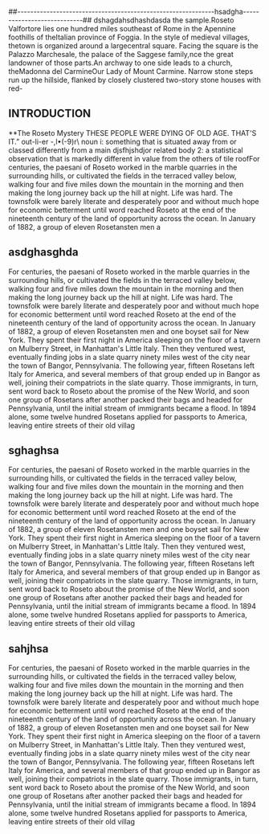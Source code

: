 
 ##-------------------------------------------------------------hsadgha----------------------------##
dshagdahsdhashdasda
the sample.Roseto Valfortore lies one hundred miles southeast of Rome in the Apennine foothills of theItalian province of Foggia. In the style of medieval villages, thetown is organized around a largecentral square. Facing the square is the Palazzo Marchesale, the palace of the Saggese family,nce the great landowner of those parts.An archway to one side leads to a church, theMadonna del CarmineOur Lady of Mount Carmine. Narrow stone steps run up the hillside,
flanked by closely clustered two-story stone houses with red-
## INTRODUCTION
**The Roseto Mystery
THESE PEOPLE WERE DYING OF OLD AGE. THAT'S IT.”
out-li-er \-,l•(-9)r\ noun i: something that is situated away from or classed differently from a main  djsfhjshdjor related body 2: a statistical observation that is markedly different in value from the others of
tile roofFor centuries, the paesani of Roseto worked in the marble quarries in the surrounding hills, or
cultivated the fields in the terraced valley below, walking four and five miles down the mountain
in the morning and then making the long journey back up the hill at night. Life was hard. The
townsfolk were barely literate and desperately poor and without much hope for economic
betterment until word reached Roseto at the end of the nineteenth century of the land of
opportunity across the ocean.
In January of 1882, a group of eleven Rosetansten men a
## asdghasghda
For centuries, the paesani of Roseto worked in the marble quarries in the surrounding hills, or
cultivated the fields in the terraced valley below, walking four and five miles down the mountain
in the morning and then making the long journey back up the hill at night. Life was hard. The
townsfolk were barely literate and desperately poor and without much hope for economic
betterment until word reached Roseto at the end of the nineteenth century of the land of
opportunity across the ocean.
In January of 1882, a group of eleven Rosetansten men and one boyset sail for New York.
They spent their first night in America sleeping on the floor of a tavern on Mulberry Street, in
Manhattan's Little Italy. Then they ventured west, eventually finding jobs in a slate quarry ninety
miles west of the city near the town of Bangor, Pennsylvania. The following year, fifteen
Rosetans left Italy for America, and several members of that group ended up in Bangor as well,
joining their compatriots in the slate quarry. Those immigrants, in turn, sent word back to
Roseto about the promise of the New World, and soon one group of Rosetans after another
packed their bags and headed for Pennsylvania, until the initial stream of immigrants became a
flood. In 1894 alone, some twelve hundred Rosetans applied for passports to America, leaving
entire streets of their old villag
## sghaghsa
For centuries, the paesani of Roseto worked in the marble quarries in the surrounding hills, or
cultivated the fields in the terraced valley below, walking four and five miles down the mountain
in the morning and then making the long journey back up the hill at night. Life was hard. The
townsfolk were barely literate and desperately poor and without much hope for economic
betterment until word reached Roseto at the end of the nineteenth century of the land of
opportunity across the ocean.
In January of 1882, a group of eleven Rosetansten men and one boyset sail for New York.
They spent their first night in America sleeping on the floor of a tavern on Mulberry Street, in
Manhattan's Little Italy. Then they ventured west, eventually finding jobs in a slate quarry ninety
miles west of the city near the town of Bangor, Pennsylvania. The following year, fifteen
Rosetans left Italy for America, and several members of that group ended up in Bangor as well,
joining their compatriots in the slate quarry. Those immigrants, in turn, sent word back to
Roseto about the promise of the New World, and soon one group of Rosetans after another
packed their bags and headed for Pennsylvania, until the initial stream of immigrants became a
flood. In 1894 alone, some twelve hundred Rosetans applied for passports to America, leaving
entire streets of their old villag
## sahjhsa
For centuries, the paesani of Roseto worked in the marble quarries in the surrounding hills, or
cultivated the fields in the terraced valley below, walking four and five miles down the mountain
in the morning and then making the long journey back up the hill at night. Life was hard. The
townsfolk were barely literate and desperately poor and without much hope for economic
betterment until word reached Roseto at the end of the nineteenth century of the land of
opportunity across the ocean.
In January of 1882, a group of eleven Rosetansten men and one boyset sail for New York.
They spent their first night in America sleeping on the floor of a tavern on Mulberry Street, in
Manhattan's Little Italy. Then they ventured west, eventually finding jobs in a slate quarry ninety
miles west of the city near the town of Bangor, Pennsylvania. The following year, fifteen
Rosetans left Italy for America, and several members of that group ended up in Bangor as well,
joining their compatriots in the slate quarry. Those immigrants, in turn, sent word back to
Roseto about the promise of the New World, and soon one group of Rosetans after another
packed their bags and headed for Pennsylvania, until the initial stream of immigrants became a
flood. In 1894 alone, some twelve hundred Rosetans applied for passports to America, leaving
entire streets of their old villag
